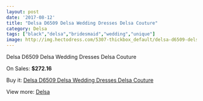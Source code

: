 ```yaml
---
layout: post
date: '2017-08-12'
title: "Delsa D6509 Delsa Wedding Dresses Delsa Couture"
category: Delsa
tags: ["black","delsa","bridesmaid","wedding","unique"]
image: http://img.hectodress.com/5307-thickbox_default/delsa-d6509-delsa-wedding-dresses-delsa-couture.jpg
---
```

Delsa D6509 Delsa Wedding Dresses Delsa Couture

On Sales: **$272.16**
<a href="https://www.hectodress.com/delsa/2663-delsa-d6509-delsa-wedding-dresses-delsa-couture.html"><amp-img layout="responsive" width="600" height="600" src="//img.hectodress.com/5307-thickbox_default/delsa-d6509-delsa-wedding-dresses-delsa-couture.jpg" alt="Delsa D6509 Delsa Wedding Dresses Delsa Couture 0" /></a>

Buy it: [Delsa D6509 Delsa Wedding Dresses Delsa Couture](https://www.hectodress.com/delsa/2663-delsa-d6509-delsa-wedding-dresses-delsa-couture.html "Delsa D6509 Delsa Wedding Dresses Delsa Couture")

View more: [Delsa](https://www.hectodress.com/46-delsa "Delsa")
